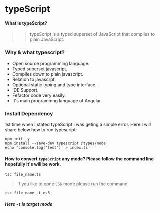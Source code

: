 # typeScript

#### What is typeScript?
>> typeScript is a typed superset of JavaScript that compiles to plain JavaScript.

### Why & what typescript?
- Open source programming language.
- Typed superset javascript.
- Compiles down to plain javascript.
- Relation to javascrpt.
- Optional static typing and type interface. 
- IDE Support.
- Fefactor code very easily. 
- It's main programmng language of Angular.  

### Install Dependency

1st time when I stated typeScript I was geting a simple error. Here I will share below how to run typescript:

```
npm init -y
npm install --save-dev typescript @types/node
echo 'console.log("test")' > index.ts
```

#### How to convert `typeScript` any mode? Please follow the command line hopefully it's will be work.

```tsc file_name.ts```

> If you like to opne `ES6` mode please run the command

`tsc file_name -t es6`

##### Here `-t` is target mode
